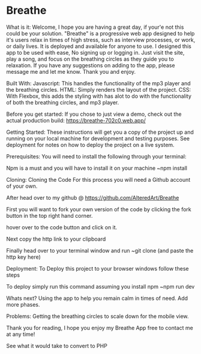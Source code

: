 # Breathe
What is it:
  Welcome, I hope you are having a great day, if your'e not this could be your solution. "Breathe" is a progressive web app designed to help it's users relax in times of high stress, such as interview processes, or work, or daily lives. It is deployed and available for anyone to use. I designed this app to be used with ease, No signing up or logging in. Just visit the site, play a song, and focus on the breathing circles as they guide you to relaxation. If you have any suggestions on adding to the app, please message me and let me know. Thank you and enjoy.

Built With:
 Javascript: This handles the functionality of the mp3 player and the breathing circles.
 HTML: Simply renders the layout of the project.
 CSS: With Flexbox, this adds the styling with has alot to do with the functionality of both the breathing circles, and mp3 player.

Before you get started:
  If you chose to just view a demo, check out the actual production build: https://breathe-702c0.web.app/

Getting Started:
 These instructions will get you a copy of the project up and running on your local machine for development and testing purposes. See deployment for notes on how to deploy the project on a live system.

Prerequisites:
  You will need to install the following through your terminal:

  Npm is a must and you will have to install it on your machine
    ~npm install

Cloning:
  Cloning the Code For this process you will need a Github account of your own.

  After head over to my github @ https://github.com/AlteredArt/Breathe

  First you will want to fork your own version of the code by clicking the fork button in the top right hand corner.

  hover over to the code button and click on it.

  Next copy the http link to your clipboard

  Finally head over to your terminal window and run
    ~git clone (and paste the http key here)

Deployment: To Deploy this project to your browser windows follow these steps

  To deploy simply run this command assuming you install npm
    ~npm run dev

Whats next?
  Using the app to help you remain calm in times of need. Add more phases.

Problems:
  Getting the breathing circles to scale down for the mobile view.

Thank you for reading, I hope you enjoy my Breathe App free to contact me at any time!


See what it would take to convert to PHP
